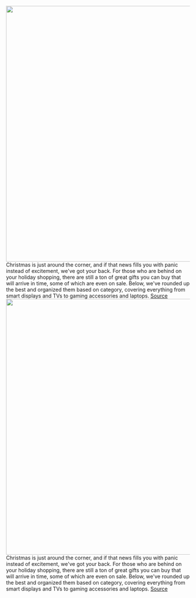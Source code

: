 <img src='https://cdn.vox-cdn.com/thumbor/ZjUFPGw9JnsyamW6p_j3oYQJRu0=/0x0:2072x1388/1200x800/filters:focal(871x529:1201x859)/cdn.vox-cdn.com/uploads/chorus_image/image/70289663/Screen_Shot_2021_12_17_at_11.12.07_AM.0.png' width='700px' /><br/>
Christmas is just around the corner, and if that news fills you with panic instead of excitement, we've got your back. For those who are behind on your holiday shopping, there are still a ton of great gifts you can buy that will arrive in time, some of which are even on sale. Below, we've rounded up the best and organized them based on category, covering everything from smart displays and TVs to gaming accessories and laptops.
<a href='https://www.theverge.com/22840189/christmas-gifts-best-last-minute-tech-gaming-gadgets-shipping'> Source <a/><img src='https://cdn.vox-cdn.com/thumbor/ZjUFPGw9JnsyamW6p_j3oYQJRu0=/0x0:2072x1388/1200x800/filters:focal(871x529:1201x859)/cdn.vox-cdn.com/uploads/chorus_image/image/70289663/Screen_Shot_2021_12_17_at_11.12.07_AM.0.png' width='700px' /><br/>
Christmas is just around the corner, and if that news fills you with panic instead of excitement, we've got your back. For those who are behind on your holiday shopping, there are still a ton of great gifts you can buy that will arrive in time, some of which are even on sale. Below, we've rounded up the best and organized them based on category, covering everything from smart displays and TVs to gaming accessories and laptops.
<a href='https://www.theverge.com/22840189/christmas-gifts-best-last-minute-tech-gaming-gadgets-shipping'> Source <a/>